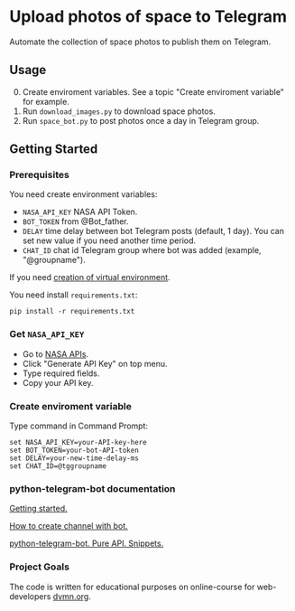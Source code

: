 # Upload photos of space to Telegram
Automate the collection of space photos to publish them on Telegram.

## Usage
0. Create enviroment variables. See a topic "Create enviroment variable" for example.
1. Run `download_images.py` to download space photos.
2. Run `space_bot.py` to post photos once a day in Telegram group.

## Getting Started
### Prerequisites

You need create environment variables:
- `NASA_API_KEY` NASA API Token.
- `BOT_TOKEN` from @Bot_father.
- `DELAY` time delay between bot Telegram posts (default, 1 day). You can set new value if you need another time period.
- `CHAT_ID` chat id Telegram group where bot was added (example, "@groupname").

If you need [creation of virtual environment](https://vc.ru/dev/240211-nastroyka-rabochego-okruzheniya-na-windows-dlya-raboty-s-python).

You need install `requirements.txt`:
```    
pip install -r requirements.txt
```

### Get `NASA_API_KEY`
- Go to [NASA APIs](https://api.nasa.gov/).
- Click "Generate API Key" on top menu.
- Type required fields.
- Copy your API key.

### Create enviroment variable
Type command in Command Prompt:
```
set NASA_API_KEY=your-API-key-here
set BOT_TOKEN=your-bot-API-token
set DELAY=your-new-time-delay-ms
set CHAT_ID=@tggroupname
```

### python-telegram-bot documentation
[Getting started.](https://python-telegram-bot.org/)

[How to create channel with bot.](https://smmplanner.com/blog/otlozhennyj-posting-v-telegram/)

[python-telegram-bot. Pure API. Snippets.](https://github.com/python-telegram-bot/python-telegram-bot/wiki/Code-snippets#working-with-files-and-media)

### Project Goals

The code is written for educational purposes on online-course for web-developers [dvmn.org](https://dvmn.org/).
